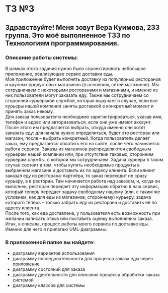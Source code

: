 # ТЗ №3
## Здравствуйте! Меня зовут Вера Куимова, 233 группа. Это моё выполненное ТЗ3 по Технологиям программирования.
### Описание работы системы:
В рамках этого задания нужно было спроектировать небольшое приложение, реализующее сервис доставки еды. <br/>
 Мое приложение будет выполнять доставку из популярных ресторанов и крупных продуктовых магазинов (в основном, сетей магазинов). Мы сотрудничаем с некоторыми ресторанами и магазинами, и именно из них пользователи могут заказать еду. Также мы сотрудничаем со сторонней курьерской службой, которая выручает в случае, если все курьеры нашей компании заняты доставкой в конкретный момент и принять заказ некому.<br/>
  Для заказа пользователю необходимо зарегистрироваться, указав имя, телефон и адрес или авторизоваться, если они уже имеют аккаунт. После этого им предлагается выбрать, откуда именно они хотят заказать еду: для начала нужно определиться, будет это ресторан или магазин, после – выбрать конкретный. Когда пользователь делает заказ, ему предлагается оплатить его на сайте, после чего начинается работа сервиса. Заказы из магазинов распределяются свободным курьерам нашей компании или, при отсутствии таковых, сторонним курьерам службы, с которой мы сотрудничаем. Задача курьера в таком случае состоит в том, чтобы купить необходимые продукты в выбранном магазине и доставить их по адресу клиента. Если клиент заказал еду из ресторана-партнёра, то заказ переходит не сразу курьеру, а в ресторан. Там начинается работа над заказом, и, когда он выполнен, ресторан передает эту информацию обратно в наш сервис, который теперь передает задачу свободному нашему (или, с таким же условием, как для еды из магазинов, стороннему) курьеру, задача которого теперь – только забрать еду из ресторана и доставить её по адресу клиента.<br/>
 После того, как еда доставлена, у пользователя есть возможность при желании написать отзыв или поставить оценку выполнению заказа.<br/>
  Итак, я описала, процесс работы моего сервиса по доставке еды. Именно для него я прилагаю UML-диаграммы.  

### В приложенной папке вы найдете:
- диаграмму вариантов использования
- диаграмму последовательности для процесса заказа еды через приложение
- диаграмму состояний для заказа
- диаграмму деятельности для описания процесса обработки заказа системой
- диаграмму классов для системы

  
